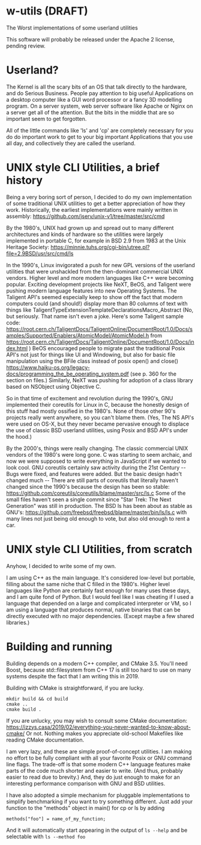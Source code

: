 # w-utils  (DRAFT)

The Worst implementations of some userland utilities

This software will probably be released under the Apache 2 license, pending review.

# Userland?

The Kernel is all the scary bits of an OS that talk directly to the hardware, and do Serious Business.  People pay attention to big useful Applications on a desktop computer like a GUI word processor or a fancy 3D modelling program.  On a server system, web server software like Apache or Nginx on a server get all of the attention.  But the bits in the middle that are so important seem to get forgotten.

All of the little commands like 'ls' and 'cp' are completely necessary for you do do important work to get to your big important Applications that you use all day, and collectively they are called the userland.

# UNIX style CLI Utilities, a brief history

Being a very boring sort of person, I decided to do my own implementation of some traditional UNIX utilities to get a better appreciation of how they work.  Historically, the earliest implementations were mainly written in assembly:  https://github.com/jserv/unix-v1/tree/master/src/cmd

By the 1980's, UNIX had grown up and spread out to many different architectures and kinds of hardware so the utilities were largely implemented in portable C, for example in BSD 2.9 from 1983 at the Unix Heritage Society:  https://minnie.tuhs.org/cgi-bin/utree.pl?file=2.9BSD/usr/src/cmd/ls

In the 1990's, Linux invigorated a push for new GPL versions of the userland utilities that were unshackled from the then-dominant commercial UNIX vendors.  Higher level and more modern languages like C++ were becoming popular.  Exciting development projects like NeXT, BeOS, and Taligent were pushing modern language features into new Operating Systems.  The Taligent API's seemed especially keep to show off the fact that modern computers could (and should!) display more than 80 columns of text with things like TaligentTypeExtensionTemplateDeclarationsMacro_Abstract    (No, but seriously.  That name isn't even a joke.  Here's some Taligent sample code:  https://root.cern.ch/TaligentDocs/TaligentOnline/DocumentRoot/1.0/Docs/samples/Supported/Enablers/AtomicModel/AtomicModel.h from https://root.cern.ch/TaligentDocs/TaligentOnline/DocumentRoot/1.0/Docs/index.html )  BeOS encouraged people to migrate past the traditional Posix API's not just for things like UI and Windowing, but also for basic file manipulation using the BFile class instead of posix open() and close() https://www.haiku-os.org/legacy-docs/programming_the_be_operating_system.pdf (see p. 360 for the section on files.)  Similarly, NeXT was pushing for adoption of a class library based on NSObject using Objective C.

So in that time of excitement and revolution during the 1990's, GNU implemented their coreutils for Linux in C, because the honestly design of this stuff had mostly ossified in the 1980's.  None of those other 90's projects really went anywhere, so you can't blame them.  (Yes, The NS API's were used on OS-X, but they never became pervasive enough to displace the use of classic BSD userland utilities, using Posix and BSD API's under the hood.)

By the 2000's, things were really changing.  The classic commercial UNIX vendors of the 1980's were long gone.  C was starting to seem archaic, and now we were supposed to write everything in JavaScript if we wanted to look cool.  GNU coreutils certainly saw activity during the 21st Century -- Bugs were fixed, and features were added.  But the basic design hadn't changed much -- There are still parts of coreutils that literally haven't changed since the 1990's because the design has been so stable:  https://github.com/coreutils/coreutils/blame/master/src/ls.c  Some of the small files haven't seen a single commit since "Star Trek: The Next Generation" was still in production.  The BSD ls has been about as stable as GNU's:  https://github.com/freebsd/freebsd/blame/master/bin/ls/ls.c with many lines not just being old enough to vote, but also old enough to rent a car.


# UNIX style CLI Utilities, from scratch

Anyhow, I decided to write some of my own.

I am using C++ as the main language.  It's considered low-level but portable, filling about the same niche that C filled in the 1980's.  Higher level languages like Python are certainly fast enough for many uses these days, and I am quite fond of Python.  But I would feel like I was cheating if I used a language that depended on a large and complicated interpreter or VM, so I am using a language that produces normal, native binaries that can be directly executed with no major dependencies.  (Except maybe a few shared libraries.)

# Building and running

Building depends on a modern C++ compiler, and CMake 3.5.  You'll need Boost, because std::filesystem from C++ 17 is still too hard to use on many systems despite the fact that I am writing this in 2019.

Building with CMake is straightforward, if you are lucky.

    mkdir build && cd build
    cmake ..
    cmake build .
    
    
If you are unlucky, you may wish to consult some CMake documentation: https://izzys.casa/2019/02/everything-you-never-wanted-to-know-about-cmake/  Or not.  Nothing makes you appreciate old-school Makefiles like reading CMake documentation.


I am very lazy, and these are simple proof-of-concept utilities.  I am making no effort to be fully compliant with all your favorite Posix or GNU command line flags.  The trade-off is that some modern C++ language features make parts of the code much shorter and easier to write.  (And thus, probably easier to read due to brevity.)  And, they do just enough to make for an interesting performance comparison with GNU and BSD utilities.

I have also adopted a simple mechanism for pluggable implementations to simplify benchmarking if you want to try something different.  Just add your function to the "methods" object in main() for cp or ls by adding

    methods["foo"] = name_of_my_function;
    
And it will automatically start appearing in the output of `ls --help` and be selectable with `ls --method foo`



